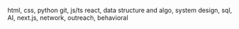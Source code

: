 html, css, python
git, js/ts react, data structure and algo, system design, 
sql, AI, next.js, network, outreach, behavioral